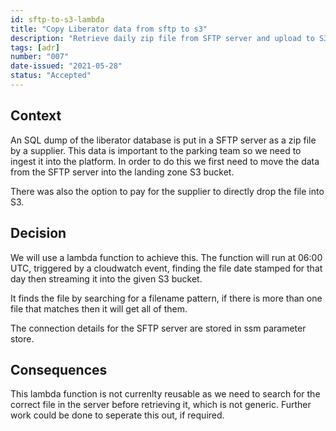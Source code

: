 ```yaml
---
id: sftp-to-s3-lambda
title: "Copy Liberator data from sftp to s3"
description: "Retrieve daily zip file from SFTP server and upload to S3 (landing zone bucket)"
tags: [adr]
number: "007"
date-issued: "2021-05-28"
status: "Accepted"
---
```


## Context

An SQL dump of the liberator database is put in a SFTP server as a zip file by a supplier. This data is important to the parking team so we need to ingest it into the platform. In order to do this we first need to move the data from the SFTP server into the landing zone S3 bucket.

There was also the option to pay for the supplier to directly drop the file into S3.

## Decision

We will use a lambda function to achieve this. The function will run at 06:00 UTC, triggered by a cloudwatch event, finding the file date stamped for that day then streaming it into the given S3 bucket.

It finds the file by searching for a filename pattern, if there is more than one file that matches then it will get all of them.

The connection details for the SFTP server are stored in ssm parameter store.

## Consequences

This lambda function is not currenlty reusable as we need to search for the correct file in the server before retrieving it, which is not generic. Further work could be done to seperate this out, if required.
